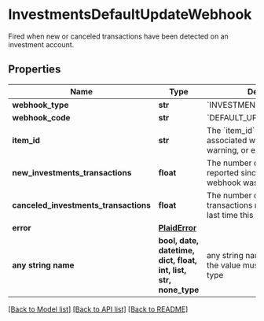 # InvestmentsDefaultUpdateWebhook

Fired when new or canceled transactions have been detected on an investment account.

## Properties
Name | Type | Description | Notes
------------ | ------------- | ------------- | -------------
**webhook_type** | **str** | &#x60;INVESTMENTS_TRANSACTIONS&#x60; | 
**webhook_code** | **str** | &#x60;DEFAULT_UPDATE&#x60; | 
**item_id** | **str** | The &#x60;item_id&#x60; of the Item associated with this webhook, warning, or error | 
**new_investments_transactions** | **float** | The number of new transactions reported since the last time this webhook was fired. | 
**canceled_investments_transactions** | **float** | The number of canceled transactions reported since the last time this webhook was fired. | 
**error** | [**PlaidError**](PlaidError.md) |  | [optional] 
**any string name** | **bool, date, datetime, dict, float, int, list, str, none_type** | any string name can be used but the value must be the correct type | [optional]

[[Back to Model list]](../README.md#documentation-for-models) [[Back to API list]](../README.md#documentation-for-api-endpoints) [[Back to README]](../README.md)


